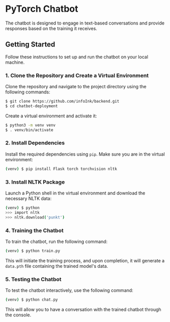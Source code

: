 # PyTorch Chatbot

The chatbot is designed to engage in text-based conversations and provide responses based on the training it receives.

## Getting Started

Follow these instructions to set up and run the chatbot on your local machine.

### 1. Clone the Repository and Create a Virtual Environment

Clone the repository and navigate to the project directory using the following commands:

```bash
$ git clone https://github.com/infoInk/backend.git
$ cd chatbot-deployment
```

Create a virtual environment and activate it:

```bash
$ python3 -m venv venv
$ . venv/bin/activate
```

### 2. Install Dependencies

Install the required dependencies using `pip`. Make sure you are in the virtual environment:

```bash
(venv) $ pip install Flask torch torchvision nltk
```

### 3. Install NLTK Package

Launch a Python shell in the virtual environment and download the necessary NLTK data:

```bash
(venv) $ python
>>> import nltk
>>> nltk.download('punkt')
```

### 4. Training the Chatbot

To train the chatbot, run the following command:

```bash
(venv) $ python train.py
```

This will initiate the training process, and upon completion, it will generate a `data.pth` file containing the trained model's data.

### 5. Testing the Chatbot

To test the chatbot interactively, use the following command:

```bash
(venv) $ python chat.py
```

This will allow you to have a conversation with the trained chatbot through the console.
